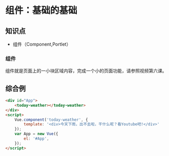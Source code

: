 组件：基础的基础
================

## 知识点

* 组件（Component,Portlet）

### 组件

组件就是页面上的一小块区域内容，完成一个小的页面功能，请参照视频第六课。

## 综合例

~~~html
<div id="App">
    <today-weather></today-weather>
</div>
<script>
    Vue.component('today-weather', {
        template: '<div>今天下雨，出不去啦，干什么呢？看Youtube吧!</div>'
    });
    var App = new Vue({
        el: '#App', 
    });
</script>
~~~

